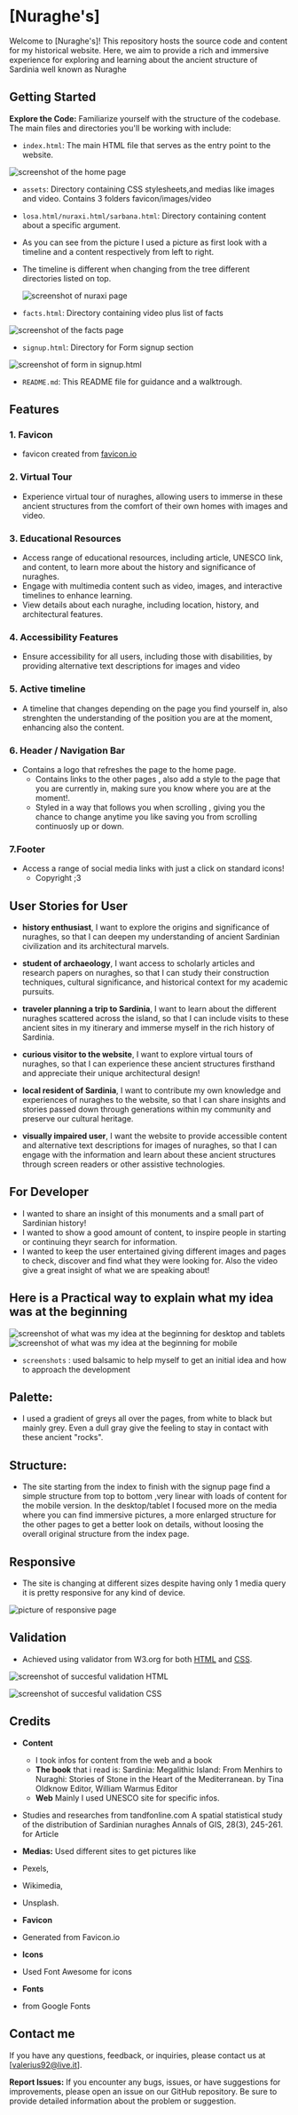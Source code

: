# [Nuraghe's]

Welcome to [Nuraghe's]! This repository hosts the source code and content for my historical website. Here, we aim to provide a rich and immersive experience for exploring and learning about the ancient structure of Sardinia well known as Nuraghe

## Getting Started
**Explore the Code:** Familiarize yourself with the structure of the codebase. The main files and directories you'll be working with include:
- `index.html`: The main HTML file that serves as the entry point to the website.

![screenshot of the home page](./assets/images/Screenshot-home-page.png)


- `assets`: Directory containing CSS stylesheets,and medias like images and video. Contains 3 folders favicon/images/video


- `losa.html/nuraxi.html/sarbana.html`: Directory containing content about a specific argument.
- As you can see from the picture I used a picture as first look with a timeline and a content respectively from left to right.
- The timeline is different when changing from the tree different directories listed on top.
  
  ![screenshot of nuraxi page](./assets/images/nuraxi%20page.png)

  



- `facts.html`: Directory containing video plus list of facts

![screenshot of the facts page](./assets/images/facts-page.png)

- `signup.html`: Directory for Form signup section

![screenshot of form in signup.html](./assets/images/signup.png)


- `README.md`: This README file for guidance and a walktrough.

## Features

### 1. Favicon
   - favicon created from [favicon.io](https://favicon.io/favicon-generator/)
  

### 2. Virtual Tour
   - Experience virtual tour of nuraghes, allowing users to immerse in these ancient structures from the comfort of their own homes with images and video.

### 3. Educational Resources
   - Access range of educational resources, including article, UNESCO link, and content, to learn more about the history and significance of nuraghes.
   - Engage with multimedia content such as video, images, and interactive timelines to enhance learning.
   - View details about each nuraghe, including location, history, and architectural features.

### 4. Accessibility Features
   - Ensure accessibility for all users, including those with disabilities, by providing alternative text descriptions for images and video

### 5. Active timeline
  - A timeline that changes depending on the page you find yourself in,   also strenghten the understanding of the position you are at the moment, enhancing also the content.

### 6. Header / Navigation Bar 
  - Contains a logo that refreshes the page to the home page.
    - Contains links to the other pages , also add a style to the page that you are currently in,
       making sure you know where you are at the moment!.
    - Styled in a way that follows you when scrolling , 
      giving you the chance to change anytime you like saving you from scrolling continuosly up or down.

### 7.Footer 
  - Access a range of social media links with just a click on standard icons!
    - Copyright ;3

## User Stories for User

- **history enthusiast**, I want to explore the origins and significance of nuraghes, so that I can deepen my understanding of ancient Sardinian civilization and its architectural marvels.

- **student of archaeology**, I want access to scholarly articles and research papers on nuraghes, so that I can study their construction techniques, cultural significance, and historical context for my academic pursuits.

- **traveler planning a trip to Sardinia**, I want to learn about the different nuraghes scattered across the island, so that I can include visits to these ancient sites in my itinerary and immerse myself in the rich history of Sardinia.

- **curious visitor to the website**, I want to explore virtual tours of nuraghes, so that I can experience these ancient structures firsthand and appreciate their unique architectural design!

- **local resident of Sardinia**, I want to contribute my own knowledge and experiences of nuraghes to the website, so that I can share insights and stories passed down through generations within my community and preserve our cultural heritage.


- **visually impaired user**, I want the website to provide accessible content and alternative text descriptions for images of nuraghes, so that I can engage with the information and learn about these ancient structures through screen readers or other assistive technologies.

## For Developer

-  I wanted to share an insight of this monuments and a small part of Sardinian history!
-  I wanted to show a good amount of content, to inspire people in starting or continuing theyr search for information.
-  I wanted to keep the user entertained giving different images and pages to check, discover and find what they were looking for.
    Also the video give a great insight of what we are speaking about!


## Here is a Practical way to explain what my idea was at the beginning
![screenshot of what was my idea at the beginning for desktop and tablets](assets/images/screendesk.png)
![screenshot of what was my idea at the beginning for mobile](./assets/images/screenmobile.png)

- `screenshots` : used balsamic to help myself to get an initial idea and how to approach the development



## Palette:
- I used a gradient of greys all over the pages, from white to black but mainly grey. Even a dull gray give the feeling to stay in contact with these ancient "rocks".
## Structure:
 - The site starting from the index to finish with the signup page find a simple structure from top to bottom ,very linear with loads of content for the mobile version.
In the desktop/tablet I focused more on the media where you can find immersive pictures, a more enlarged structure for the other pages to get a better look on details, without loosing the overall original structure from the index page.




## Responsive
- The site is changing at different sizes despite having only 1 media query it is pretty responsive for any kind of device.

![picture of responsive page](./assets/images/responsive.png)


## Validation
- Achieved using validator from W3.org for both [HTML](https://validator.w3.org/) and [CSS](https://jigsaw.w3.org/css-validator/).

![screenshot of succesful validation HTML](./assets/images/validation%20html.png)

![screenshot of succesful validation CSS](./assets/images/valida-css.png)



## Credits
- **Content**
  
  - I took infos for content from the web and a book
  - **The book** that i read is: Sardinia: Megalithic Island: From Menhirs to Nuraghi: Stories of Stone in the Heart of the Mediterranean.
  by Tina Oldknow Editor, William Warmus Editor
  - **Web** Mainly  I used UNESCO site for specific infos.

- Studies and researches from tandfonline.com
  A spatial statistical study of the distribution of Sardinian nuraghes Annals of GIS, 28(3), 245-261. for Article

    
  




- **Medias:** Used different sites to get pictures like 
- Pexels,
- Wikimedia,
- Unsplash.

- **Favicon** 
- Generated from Favicon.io


- **Icons**
- Used Font Awesome for icons


- **Fonts** 
- from Google Fonts


## Contact me

If you have any questions, feedback, or inquiries, please contact us at [valerius92@live.it].

**Report Issues:** If you encounter any bugs, issues, or have suggestions for improvements, please open an issue on our GitHub repository. Be sure to provide detailed information about the problem or suggestion.
